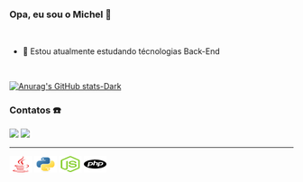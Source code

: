### Opa, eu sou o Michel 👋

<br>

- 🌱 Estou atualmente estudando técnologias Back-End

<br>

[![Anurag's GitHub stats-Dark](https://github-readme-stats.vercel.app/api?username=Miche1Soares&show_icons=true&theme=dark#gh-dark-mode-only)](https://github.com/Miche1Soares/github-readme-stats#gh-dark-mode-only)

### Contatos ☎️

<div> 
  <a href = "mailto:soaresmichelsousa@gmail.com"><img src="https://img.shields.io/badge/-Gmail-%23333?style=for-the-badge&logo=gmail&logoColor=white" target="_blank"></a>
  <a href="https://www.linkedin.com/in/michel-sousa-soares-45583120b/" target="_blank"><img src="https://img.shields.io/badge/-LinkedIn-%230077B5?style=for-the-badge&logo=linkedin&logoColor=white" target="_blank"></a> 
  
</div>

---

<div>
  <img align="center" alt="Java" height="30" width="40" src="https://raw.githubusercontent.com/devicons/devicon/master/icons/java/java-plain.svg">
  <img align="center" alt="Python" height="30" width="40" src="https://raw.githubusercontent.com/devicons/devicon/master/icons/python/python-original.svg">
  <img align="center" alt="Node" height="30" width="40" src="https://raw.githubusercontent.com/devicons/devicon/master/icons/nodejs/nodejs-plain.svg">
  <img align="center" alt="Node" height="30" width="40" src="https://raw.githubusercontent.com/devicons/devicon/master/icons/php/php-plain.svg">
</div>

